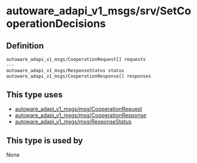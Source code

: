 <!-- This file is generated by a tool. Do not edit directly. -->

# autoware_adapi_v1_msgs/srv/SetCooperationDecisions

## Definition

```txt
autoware_adapi_v1_msgs/CooperationRequest[] requests
---
autoware_adapi_v1_msgs/ResponseStatus status
autoware_adapi_v1_msgs/CooperationResponse[] responses
```

## This type uses

- [autoware_adapi_v1_msgs/msg/CooperationRequest](../../autoware_adapi_v1_msgs/msg/cooperation_request.md)
- [autoware_adapi_v1_msgs/msg/CooperationResponse](../../autoware_adapi_v1_msgs/msg/cooperation_response.md)
- [autoware_adapi_v1_msgs/msg/ResponseStatus](../../autoware_adapi_v1_msgs/msg/response_status.md)

## This type is used by

None
